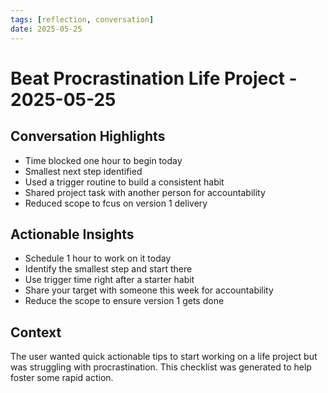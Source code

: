 ```yaml
---
tags: [reflection, conversation]
date: 2025-05-25
---
```


# Beat Procrastination Life Project - 2025-05-25

## Conversation Highlights
- Time blocked one hour to begin today
- Smallest next step identified
- Used a trigger routine to build a consistent habit
- Shared project task with another person for accountability
- Reduced scope to fcus on version 1 delivery

## Actionable Insights
- Schedule 1 hour to work on it today
- Identify the smallest step and start there
- Use trigger time right after a starter habit
- Share your target with someone this week for accountability
- Reduce the scope to ensure version 1 gets done

## Context
 
The user wanted quick actionable tips to start working on a life project but was struggling with procrastination. This checklist was generated to help foster some rapid action.